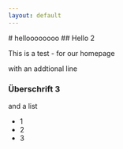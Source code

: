 ```yaml
---
layout: default
---
```


<div class="container" >
<div class="row">
<div class="col" markdown="1">
# helloooooooo
## Hello 2

This is a test - for our homepage

with an addtional line

### Überschrift 3

and a list
* 1
* 2
* 3
</div>
</div>
</div>